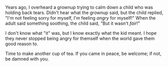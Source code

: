Years ago, I overheard a grownup trying to calm down a child who was holding back tears.
Didn't hear what the grownup said,
but the child replied, "I'm not feeling sorry for myself, I'm feeling _angry_ for myself!"
When the adult said something soothing,
the child said, "But it wasn't _fair_!"

I don't know what "it" was,
but I know exactly what the kid meant.
I hope they never stopped being angry for themself
when the world gave them good reason to.

Time to make another cup of tea.
If you came in peace, be welcome;
if not,
be damned with you.
